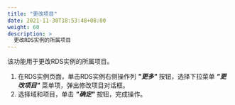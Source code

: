 ```yaml
---
title: "更改项目"
date: 2021-11-30T18:53:48+08:00
weight: 60
description: >
  更改RDS实例的所属项目
---
```


该功能用于更改RDS实例的所属项目。

1. 在RDS实例页面，单击RDS实例右侧操作列 **_"更多"_** 按钮，选择下拉菜单 **_"更改项目"_** 菜单项，弹出修改项目对话框。
2. 选择域和项目，单击 **_"确定"_** 按钮，完成操作。